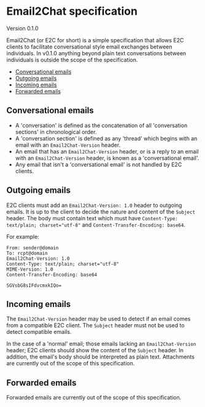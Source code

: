 # Email2Chat specification
Version 0.1.0

Email2Chat (or E2C for short) is a simple specification that allows E2C clients to facilitate conversational style email exchanges between individuals. In v0.1.0 anything beyond plain text conversations between individuals is outside the scope of the specification.

* [Conversational emails](#conversational-emails)
* [Outgoing emails](#outgoing-emails)
* [Incoming emails](#incoming-emails)
* [Forwarded emails](#forwarded-emails)

## Conversational emails
* A 'conversation' is defined as the concatenation of all 'conversation sections' in chronological order.
* A 'conversation section' is defined as any 'thread' which begins with an email with an `Email2Chat-Version` header.
* An email that has an `Email2Chat-Version` header, or is a reply to an email with an `Email2Chat-Version` header, is known as a 'conversational email'.
* Any email that isn't a 'conversational email' is not handled by E2C clients.

## Outgoing emails
E2C clients must add an `Email2Chat-Version: 1.0` header to outgoing emails. It is up to the client to decide the nature and content of the `Subject` header. The body must contain text which must have `Content-Type: text/plain; charset="utf-8"` and `Content-Transfer-Encoding: base64`.

For example:

```
From: sender@domain
To: rcpt@domain
Email2Chat-Version: 1.0
Content-Type: text/plain; charset="utf-8"
MIME-Version: 1.0
Content-Transfer-Encoding: base64

SGVsbG8sIFdvcmxkIQo=
```

## Incoming emails
The `Email2Chat-Version` header may be used to detect if an email comes from a compatible E2C client. The `Subject` header must not be used to detect compatible emails.

In the case of a 'normal' email; those emails lacking an `Email2Chat-Version` header; E2C clients should show the content of the `Subject` header. In addition, the email's body should be interpreted as plain text. Attachments are currently out of the scope of this specification.

## Forwarded emails
Forwarded emails are currently out of the scope of this specification.
